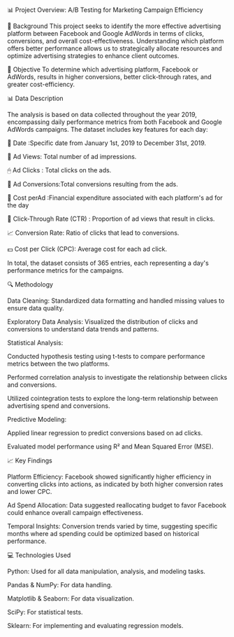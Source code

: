 📊 Project Overview: A/B Testing for Marketing Campaign Efficiency

📝 Background
This project seeks to identify the more effective advertising platform between Facebook and Google AdWords in terms of clicks, conversions, and overall cost-effectiveness. Understanding which platform offers better performance allows us to strategically allocate resources and optimize advertising strategies to enhance client outcomes.

🎯 Objective
To determine which advertising platform, Facebook or AdWords, results in higher conversions, better click-through rates, and greater cost-efficiency.

📊 Data Description

The analysis is based on data collected throughout the year 2019, encompassing daily performance metrics from both Facebook and Google AdWords campaigns. The dataset includes key features for each day:

📅 Date :Specific date from January 1st, 2019 to December 31st, 2019.

👀 Ad Views: Total number of ad impressions.

🖱 Ad Clicks : Total clicks on the ads.

🔄 Ad Conversions:Total conversions resulting from the ads.

💸 Cost perAd :Financial expenditure associated with each platform's ad for the day

🔗 Click-Through Rate (CTR) :  Proportion of ad views that result in clicks.

📈 Conversion Rate: Ratio of clicks that lead to conversions.

💵 Cost per Click (CPC): Average cost for each ad click.

In total, the dataset consists of 365 entries, each representing a day's performance metrics for the campaigns.

🔍 Methodology

Data Cleaning: Standardized data formatting and handled missing values to ensure data quality.

Exploratory Data Analysis: Visualized the distribution of clicks and conversions to understand data trends and patterns.

Statistical Analysis:

Conducted hypothesis testing using t-tests to compare performance metrics between the two platforms.

Performed correlation analysis to investigate the relationship between clicks and conversions.

Utilized cointegration tests to explore the long-term relationship between advertising spend and conversions.

Predictive Modeling:

Applied linear regression to predict conversions based on ad clicks.

Evaluated model performance using R² and Mean Squared Error (MSE).

📈 Key Findings

Platform Efficiency: Facebook showed significantly higher efficiency in converting clicks into actions, as indicated by both higher conversion rates and lower CPC.

Ad Spend Allocation: Data suggested reallocating budget to favor Facebook could enhance overall campaign effectiveness.

Temporal Insights: Conversion trends varied by time, suggesting specific months where ad spending could be optimized based on historical performance.

💻 Technologies Used

Python: Used for all data manipulation, analysis, and modeling tasks.

Pandas & NumPy: For data handling.

Matplotlib & Seaborn: For data visualization.

SciPy: For statistical tests.

Sklearn: For implementing and evaluating regression models.

